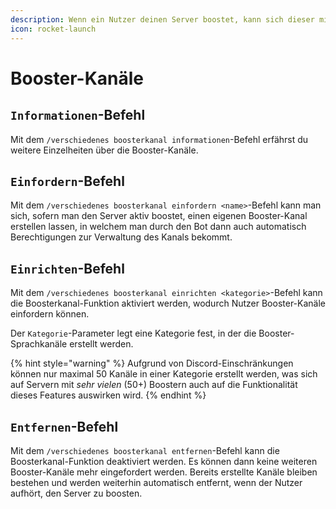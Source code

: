 ```yaml
---
description: Wenn ein Nutzer deinen Server boostet, kann sich dieser mithilfe dieser Funktion einen eigenen Booster-Sprachkanal erstellen lassen.
icon: rocket-launch
---
```


# Booster-Kanäle

## `Informationen`-Befehl

Mit dem `/verschiedenes boosterkanal informationen`-Befehl erfährst du weitere Einzelheiten über die Booster-Kanäle.

## `Einfordern`-Befehl

Mit dem `/verschiedenes boosterkanal einfordern <name>`-Befehl kann man sich, sofern man den Server aktiv boostet, einen eigenen Booster-Kanal erstellen lassen, in welchem man durch den Bot dann auch automatisch Berechtigungen zur Verwaltung des Kanals bekommt.

## `Einrichten`-Befehl

Mit dem `/verschiedenes boosterkanal einrichten <kategorie>`-Befehl kann die Boosterkanal-Funktion aktiviert werden, wodurch Nutzer Booster-Kanäle einfordern können.

Der `Kategorie`-Parameter legt eine Kategorie fest, in der die Booster-Sprachkanäle erstellt werden.

{% hint style="warning" %}
Aufgrund von Discord-Einschränkungen können nur maximal 50 Kanäle in einer Kategorie erstellt werden, was sich auf Servern mit _sehr vielen_ (50+) Boostern auch auf die Funktionalität dieses Features auswirken wird.
{% endhint %}

## `Entfernen`-Befehl

Mit dem `/verschiedenes boosterkanal entfernen`-Befehl kann die Boosterkanal-Funktion deaktiviert werden. Es können dann keine weiteren Booster-Kanäle mehr eingefordert werden. Bereits erstellte Kanäle bleiben bestehen und werden weiterhin automatisch entfernt, wenn der Nutzer aufhört, den Server zu boosten.
